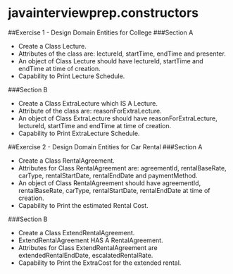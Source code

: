 # javainterviewprep.constructors
##Exercise 1 - Design Domain Entities for College
###Section A
* Create a Class Lecture.
* Attributes of the class are: lectureId, startTime, endTime and presenter.
* An object of Class Lecture should have lectureId, startTime and endTime at time of creation.
* Capability to Print Lecture Schedule.

###Section B
* Create a Class ExtraLecture which IS A Lecture.
* Attribute of the class are: reasonForExtraLecture.
* An object of Class ExtraLecture should have reasonForExtraLecture, lectureId, startTime and endTime at time of creation.
* Capability to Print ExtraLecture Schedule.

##Exercise 2 - Design Domain Entities for Car Rental
###Section A
* Create a Class RentalAgreement.
* Attributes for Class RentalAgreement are: agreementId, rentalBaseRate, carType, rentalStartDate, rentalEndDate and paymentMethod.
* An object of Class RentalAgreement should have agreementId, rentalBaseRate, carType, rentalStartDate, rentalEndDate at time of creation.
* Capability to Print the estimated Rental Cost.

###Section B
* Create a Class ExtendRentalAgreement.
* ExtendRentalAgreement HAS A RentalAgreement.
* Attributes for Class ExtendRentalAgreement are extendedRentalEndDate, escalatedRentalRate.
* Capability to Print the ExtraCost for the extended rental.
